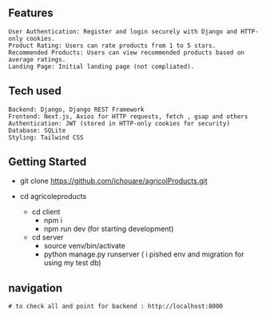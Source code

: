 ## Features
    User Authentication: Register and login securely with Django and HTTP-only cookies.
    Product Rating: Users can rate products from 1 to 5 stars.
    Recommended Products: Users can view recommended products based on average ratings.
    Landing Page: Initial landing page (not compliated).

## Tech used 
    Backend: Django, Django REST Framework
    Frontend: Next.js, Axios for HTTP requests, fetch , gsap and others
    Authentication: JWT (stored in HTTP-only cookies for security)
    Database: SQLite 
    Styling: Tailwind CSS 

## Getting Started
- git clone https://github.com/ichouare/agricolProducts.git
- cd agricoleproducts

    - cd client 
        - npm i 
        - npm run dev  (for starting development)
    - cd server 
        -  source venv/bin/activate
        - python manage.py runserver
        ( i pished env and migration for using my test db) 

## navigation 
    # to check all and point for backend : http://localhost:8000

